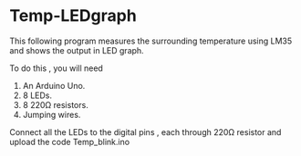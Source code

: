 # Temp-LEDgraph

This following program measures the surrounding temperature using LM35 and 
shows the output in LED graph.

To do this , you will need
1. An Arduino Uno.
2. 8 LEDs.
3. 8 220Ω resistors.
4. Jumping wires.

Connect all the LEDs to the digital pins , each through 220Ω resistor and upload the code Temp_blink.ino 


